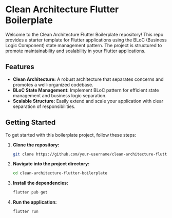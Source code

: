 # Clean Architecture Flutter Boilerplate

Welcome to the Clean Architecture Flutter Boilerplate repository! This repo provides a starter template for Flutter applications using the BLoC (Business Logic Component) state management pattern. The project is structured to promote maintainability and scalability in your Flutter applications.

## Features

- **Clean Architecture:** A robust architecture that separates concerns and promotes a well-organized codebase.
- **BLoC State Management:** Implement BLoC pattern for efficient state management and business logic separation.
- **Scalable Structure:** Easily extend and scale your application with clear separation of responsibilities.

## Getting Started

To get started with this boilerplate project, follow these steps:

1. **Clone the repository:**

    ```bash
    git clone https://github.com/your-username/clean-architecture-flutter-boilerplate.git
    ```

2. **Navigate into the project directory:**

    ```bash
    cd clean-architecture-flutter-boilerplate
    ```

3. **Install the dependencies:**

    ```bash
    flutter pub get
    ```

4. **Run the application:**

    ```bash
    flutter run
    ```
